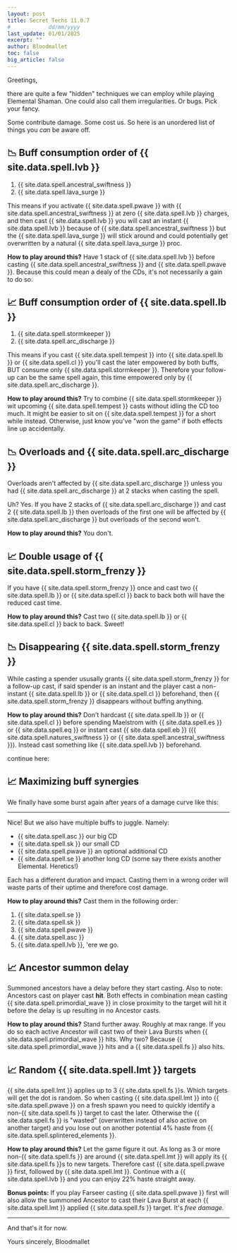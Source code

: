 ```yaml
---
layout: post
title: Secret Techs 11.0.7
#            dd/mm/yyyy
last_update: 01/01/2025
excerpt: ""
author: Bloodmallet
toc: false
big_article: false
---
```

Greetings,

there are quite a few "hidden" techniques we can employ while playing Elemental
Shaman. One could also call them irregularities. Or bugs. Pick your fancy.

Some contribute damage. Some cost us. So here is an unordered list of things
you *can* be aware off.


## 📉 Buff consumption order of {{ site.data.spell.lvb }}

1. {{ site.data.spell.ancestral_swiftness }}
1. {{ site.data.spell.lava_surge }}

This means if you activate {{ site.data.spell.pwave }} with 
{{ site.data.spell.ancestral_swiftness }} at zero {{ site.data.spell.lvb }} 
charges, and then cast {{ site.data.spell.lvb }} you will cast an instant
{{ site.data.spell.lvb }} because of {{ site.data.spell.ancestral_swiftness }}
but the {{ site.data.spell.lava_surge }} will stick around and could
potentially get overwritten by a natural {{ site.data.spell.lava_surge }} proc.

**How to play around this?** Have 1 stack of {{ site.data.spell.lvb }} before
casting {{ site.data.spell.ancestral_swiftness }} and 
{{ site.data.spell.pwave }}. Because this could mean a dealy of the CDs, it's
not necessarily a gain to do so.


## 📈 Buff consumption order of {{ site.data.spell.lb }}

1. {{ site.data.spell.stormkeeper }}
1. {{ site.data.spell.arc_discharge }}

This means if you cast {{ site.data.spell.tempest }} into
{{ site.data.spell.lb }} or {{ site.data.spell.cl }} you'll cast the later
empowered by both buffs, BUT consume only {{ site.data.spell.stormkeeper }}.
Therefore your follow-up can be the same spell again, this time empowered only
by {{ site.data.spell.arc_discharge }}.

**How to play around this?** Try to combine {{ site.data.spell.stormkeeper }}
wit upcoming {{ site.data.spell.tempest }} casts without idling the CD too much.
It might be easier to sit on {{ site.data.spell.tempest }} for a short while 
instead. Otherwise, just know you've "won the game" if both effects line up
accidentally.


## 📉 Overloads and {{ site.data.spell.arc_discharge }}

Overloads aren't affected by {{ site.data.spell.arc_discharge }} unless you had
{{ site.data.spell.arc_discharge }} at 2 stacks when casting the spell.

Uh? Yes. If you have 2 stacks of {{ site.data.spell.arc_discharge }} and cast
2 {{ site.data.spell.lb }} then overloads of the first one will be affected by
{{ site.data.spell.arc_discharge }} but overloads of the second won't.

**How to play around this?** You don't.


## 📈 Double usage of {{ site.data.spell.storm_frenzy }}

If you have {{ site.data.spell.storm_frenzy }} once and cast two
{{ site.data.spell.lb }} or {{ site.data.spell.cl }} back to back both will 
have the reduced cast time.

**How to play around this?** Cast two {{ site.data.spell.lb }} or 
{{ site.data.spell.cl }} back to back. Sweet!


## 📉 Disappearing {{ site.data.spell.storm_frenzy }}

While casting a spender ususally grants {{ site.data.spell.storm_frenzy }} for
a follow-up cast, if said spender is an instant and the player cast a 
non-instant {{ site.data.spell.lb }} or {{ site.data.spell.cl }} beforehand,
then {{ site.data.spell.storm_frenzy }} disappears without buffing anything.

**How to play around this?** Don't hardcast {{ site.data.spell.lb }} or 
{{ site.data.spell.cl }} before spending Maelstrom with
{{ site.data.spell.es }} or {{ site.data.spell.eq }} or instant cast 
{{ site.data.spell.eb }} ({{ site.data.spell.natures_swiftness }} or 
{{ site.data.spell.ancestral_swiftness }}). Instead cast something like 
{{ site.data.spell.lvb }} beforehand.


continue here:

## 📈 Maximizing buff synergies

We finally have some burst again after years of a damage curve like this:

---

Nice! But we also have multiple buffs to juggle. Namely:
- {{ site.data.spell.asc }} our big CD
- {{ site.data.spell.sk }} our small CD
- {{ site.data.spell.pwave }} an optional additional CD
- {{ site.data.spell.se }} another long CD (some say there exists another
Elemental. Heretics!)

Each has a different duration and impact. Casting them in a wrong order will
waste parts of their uptime and therefore cost damage.

**How to play around this?** Cast them in the following order:
1. {{ site.data.spell.se }}
1. {{ site.data.spell.sk }}
1. {{ site.data.spell.pwave }}
1. {{ site.data.spell.asc }}
1. {{ site.data.spell.lvb }}, 'ere we go.


## 📈 Ancestor summon delay

Summoned ancestors have a delay before they start casting. Also to note:
Ancestors cast on player cast **hit**. Both effects in combination mean casting 
{{ site.data.spell.primordial_wave }} in close proximity to the target will hit
it before the delay is up resulting in no Ancestor casts.

**How to play around this?** Stand further away. Roughly at max range. If you
do so each active Ancestor will cast two of their Lava Bursts when 
{{ site.data.spell.primordial_wave }} hits. Why two? Because 
{{ site.data.spell.primordial_wave }} hits and a {{ site.data.spell.fs }} also
hits.


## 📈 Random {{ site.data.spell.lmt }} targets

{{ site.data.spell.lmt }} applies up to 3 {{ site.data.spell.fs }}s. Which
targets will get the dot is random. So when casting {{ site.data.spell.lmt }}
into {{ site.data.spell.pwave }} on a fresh spawn you need to quickly identify
a non-{{ site.data.spell.fs }} target to cast the later. Otherwise the
{{ site.data.spell.fs }} is "wasted" (overwritten instead of also active on
another target) and you lose out on another potential 4% haste from
{{ site.data.spell.splintered_elements }}.

**How to play around this?** Let the game figure it out. As long as 3 or more 
non-{{ site.data.spell.fs }} are around {{ site.data.spell.lmt }} will apply
its {{ site.data.spell.fs }}s to new targets. Therefore cast
{{ site.data.spell.pwave }} first, followed by {{ site.data.spell.lmt }}.
Continue with a {{ site.data.spell.lvb }} and you can enjoy 22% haste straight
away.

**Bonus points:** If you play Farseer casting {{ site.data.spell.pwave }} first
will also allow the summoned Ancestor to cast their Lava Burst at each
{{ site.data.spell.lmt }} applied {{ site.data.spell.fs }} target. It's 
*free damage*.

---

And that's it for now.

Yours sincerely,
Bloodmallet
